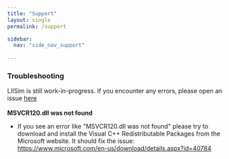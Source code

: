 ```yaml
---
title: "Support"
layout: single
permalink: /support

sidebar:
  nav: "side_nav_support"
                               
---
```


### Troubleshooting

LIISim is still work-in-progress. If you encounter any errors, please open an issue <a href="https://github.com/LIISim/LIISim3/issues" target="_blank">here</a>
<br><br>
****MSVCR120.dll was not found****
* If you see an error like "MSVCR120.dll was not found" please try to download and install the Visual C++ Redistributable Packages from the Microsoft website. 
  It should fix the issue: <a href="https://www.microsoft.com/en-us/download/details.aspx?id=40784" target="_blank">https://www.microsoft.com/en-us/download/details.aspx?id=40784</a> 
